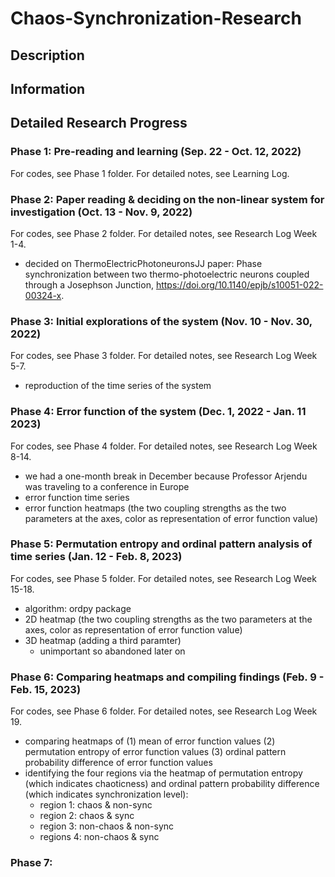 # Chaos-Synchronization-Research
## Description
## Information
## Detailed Research Progress
### Phase 1: Pre-reading and learning (Sep. 22 - Oct. 12, 2022)
For codes, see Phase 1 folder.
For detailed notes, see Learning Log.
### Phase 2: Paper reading & deciding on the non-linear system for investigation (Oct. 13 - Nov. 9, 2022)
For codes, see Phase 2 folder.
For detailed notes, see Research Log Week 1-4.
- decided on ThermoElectricPhotoneuronsJJ paper: Phase synchronization between two thermo-photoelectric neurons coupled through a Josephson Junction, https://doi.org/10.1140/epjb/s10051-022-00324-x.
### Phase 3: Initial explorations of the system (Nov. 10 - Nov. 30, 2022)
For codes, see Phase 3 folder.
For detailed notes, see Research Log Week 5-7.
- reproduction of the time series of the system
### Phase 4: Error function of the system (Dec. 1, 2022 - Jan. 11 2023)
For codes, see Phase 4 folder.
For detailed notes, see Research Log Week 8-14.
- we had a one-month break in December because Professor Arjendu was traveling to a conference in Europe
- error function time series
- error function heatmaps (the two coupling strengths as the two parameters at the axes, color as representation of error function value)
### Phase 5: Permutation entropy and ordinal pattern analysis of time series (Jan. 12 - Feb. 8, 2023)
For codes, see Phase 5 folder.
For detailed notes, see Research Log Week 15-18.
- algorithm: ordpy package
- 2D heatmap (the two coupling strengths as the two parameters at the axes, color as representation of error function value)
- 3D heatmap (adding a third paramter)
    - unimportant so abandoned later on
### Phase 6: Comparing heatmaps and compiling findings (Feb. 9 - Feb. 15, 2023)
For codes, see Phase 6 folder.
For detailed notes, see Research Log Week 19.
- comparing heatmaps of (1) mean of error function values (2) permutation entropy of error function values (3) ordinal pattern probability difference of error function values 
- identifying the four regions via the heatmap of permutation entropy (which indicates chaoticness) and ordinal pattern probability difference (which indicates synchronization level):
    - region 1: chaos & non-sync
    - region 2: chaos & sync
    - region 3: non-chaos & non-sync
    - regions 4: non-chaos & sync
### Phase 7:
